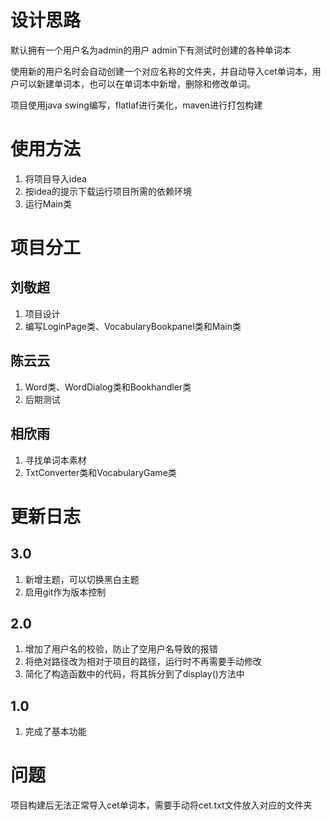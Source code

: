 # 设计思路
默认拥有一个用户名为admin的用户
admin下有测试时创建的各种单词本

使用新的用户名时会自动创建一个对应名称的文件夹，并自动导入cet单词本，用户可以新建单词本，也可以在单词本中新增，删除和修改单词。

项目使用java swing编写，flatlaf进行美化，maven进行打包构建

# 使用方法
1. 将项目导入idea
2. 按idea的提示下载运行项目所需的依赖环境
3. 运行Main类

# 项目分工
## 刘敬超
1. 项目设计
2. 编写LoginPage类、VocabularyBookpanel类和Main类
## 陈云云
1. Word类、WordDialog类和Bookhandler类
2. 后期测试
## 相欣雨
1. 寻找单词本素材
2. TxtConverter类和VocabularyGame类


# 更新日志
## 3.0 
1. 新增主题，可以切换黑白主题
2. 启用git作为版本控制

## 2.0 
1. 增加了用户名的校验，防止了空用户名导致的报错
2. 将绝对路径改为相对于项目的路径，运行时不再需要手动修改
3. 简化了构造函数中的代码，将其拆分到了display()方法中

## 1.0
1. 完成了基本功能

# 问题
项目构建后无法正常导入cet单词本，需要手动将cet.txt文件放入对应的文件夹